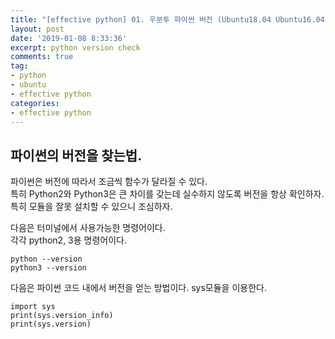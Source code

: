```yaml
---
title: "[effective python] 01. 우분투 파이썬 버전 (Ubuntu18.04 Ubuntu16.04 python version)"
layout: post
date: '2019-01-08 8:33:36'
excerpt: python version check
comments: true
tag:
- python
- ubuntu
- effective python
categories:
- effective python
---
```


## 파이썬의 버전을 찾는법.

파이썬은 버전에 따라서 조금씩 함수가 달라질 수 있다.  
특히 Python2와 Python3은 큰 차이를 갖는데 실수하지 않도록 버전을 항상 확인하자.  
특히 모듈을 잘못 설치할 수 있으니 조심하자.  

다음은 터미널에서 사용가능한 명령어이다.  
각각 python2, 3용 명령어이다.  

	python --version
	python3 --version

다음은 파이썬 코드 내에서 버전을 얻는 방법이다.
sys모듈을 이용한다.

	
	import sys
	print(sys.version_info)
	print(sys.version)
